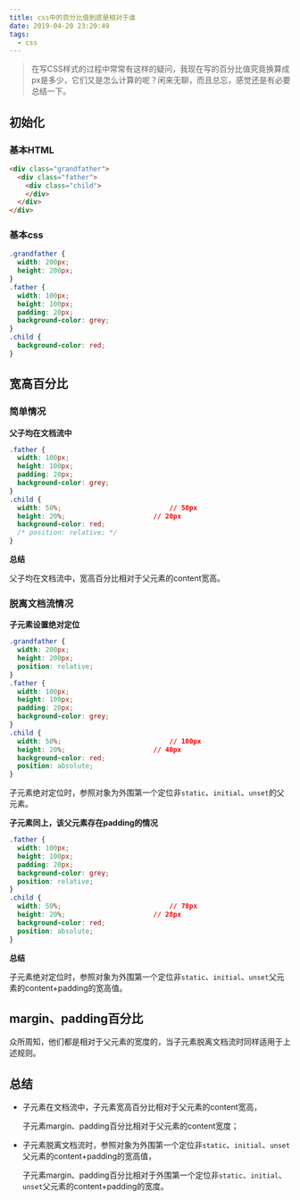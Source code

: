```yaml
---
title: css中的百分比值到底是相对于谁
date: 2019-04-20 23:20:49
tags:
  - css
---
```


> 在写CSS样式的过程中常常有这样的疑问，我现在写的百分比值究竟换算成px是多少，它们又是怎么计算的呢？闲来无聊，而且总忘，感觉还是有必要总结一下。

## 初始化

### 基本HTML

```html
<div class="grandfather">
  <div class="father">
    <div class="child">
    </div>
  </div>
</div>
```

### 基本css

```css
.grandfather {
  width: 200px;
  height: 200px;
}
.father {
  width: 100px;
  height: 100px;
  padding: 20px;
  background-color: grey;
}
.child {
  background-color: red;
}
```

## 宽高百分比

### 简单情况

**父子均在文档流中**

```css
.father {
  width: 100px;
  height: 100px;
  padding: 20px;
  background-color: grey;
}
.child {
  width: 50%;							// 50px
  height: 20%;						// 20px
  background-color: red;
  /* position: relative; */
}
```

**总结**

父子均在文档流中，宽高百分比相对于父元素的content宽高。

### 脱离文档流情况

**子元素设置绝对定位**

```css
.grandfather {
  width: 200px;
  height: 200px;
  position: relative;
}
.father {
  width: 100px;
  height: 100px;
  padding: 20px;
  background-color: grey;
}
.child {
  width: 50%;							// 100px
  height: 20%;						// 40px
  background-color: red;
  position: absolute;
}
```

子元素绝对定位时，参照对象为外围第一个定位非`static`、`initial`、`unset`的父元素。

**子元素同上，该父元素存在padding的情况**

```css
.father {
  width: 100px;
  height: 100px;
  padding: 20px;
  background-color: grey;
  position: relative;
}
.child {
  width: 50%;							// 70px
  height: 20%;						// 28px
  background-color: red;
  position: absolute;
}
```

**总结**

子元素绝对定位时，参照对象为外围第一个定位非`static`、`initial`、`unset`父元素的content+padding的宽高值。

## margin、padding百分比

众所周知，他们都是相对于父元素的宽度的，当子元素脱离文档流时同样适用于上述规则。

## 总结

* 子元素在文档流中，子元素宽高百分比相对于父元素的content宽高，

  子元素margin、padding百分比相对于父元素的content宽度；

* 子元素脱离文档流时，参照对象为外围第一个定位非`static`、`initial`、`unset`父元素的content+padding的宽高值，

  子元素margin、padding百分比相对于外围第一个定位非`static`、`initial`、`unset`父元素的content+padding的宽度。